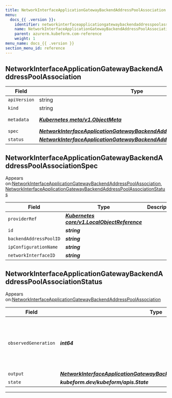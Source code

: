 ```yaml
---
title: NetworkInterfaceApplicationGatewayBackendAddressPoolAssociation
menu:
  docs_{{ .version }}:
    identifier: networkinterfaceapplicationgatewaybackendaddresspoolassociation-azurerm.kubeform.com
    name: NetworkInterfaceApplicationGatewayBackendAddressPoolAssociation
    parent: azurerm.kubeform.com-reference
    weight: 1
menu_name: docs_{{ .version }}
section_menu_id: reference
---
```


## NetworkInterfaceApplicationGatewayBackendAddressPoolAssociation
| Field | Type | Description |
| ------ | ----- | ----------- |
| `apiVersion` | string | `azurerm.kubeform.com/v1alpha1` |
|    `kind` | string | `NetworkInterfaceApplicationGatewayBackendAddressPoolAssociation` |
| `metadata` | ***[Kubernetes meta/v1.ObjectMeta](https://kubernetes.io/docs/reference/generated/kubernetes-api/v1.13/#objectmeta-v1-meta)***|Refer to the Kubernetes API documentation for the fields of the `metadata` field.|
| `spec` | ***[NetworkInterfaceApplicationGatewayBackendAddressPoolAssociationSpec](#NetworkInterfaceApplicationGatewayBackendAddressPoolAssociationSpec)***||
| `status` | ***[NetworkInterfaceApplicationGatewayBackendAddressPoolAssociationStatus](#NetworkInterfaceApplicationGatewayBackendAddressPoolAssociationStatus)***||
## NetworkInterfaceApplicationGatewayBackendAddressPoolAssociationSpec

Appears on:[NetworkInterfaceApplicationGatewayBackendAddressPoolAssociation](#NetworkInterfaceApplicationGatewayBackendAddressPoolAssociation), [NetworkInterfaceApplicationGatewayBackendAddressPoolAssociationStatus](#NetworkInterfaceApplicationGatewayBackendAddressPoolAssociationStatus)

| Field | Type | Description |
| ------ | ----- | ----------- |
| `providerRef` | ***[Kubernetes core/v1.LocalObjectReference](https://kubernetes.io/docs/reference/generated/kubernetes-api/v1.13/#localobjectreference-v1-core)***||
| `id` | ***string***||
| `backendAddressPoolID` | ***string***||
| `ipConfigurationName` | ***string***||
| `networkInterfaceID` | ***string***||
## NetworkInterfaceApplicationGatewayBackendAddressPoolAssociationStatus

Appears on:[NetworkInterfaceApplicationGatewayBackendAddressPoolAssociation](#NetworkInterfaceApplicationGatewayBackendAddressPoolAssociation)

| Field | Type | Description |
| ------ | ----- | ----------- |
| `observedGeneration` | ***int64***| ***(Optional)*** Resource generation, which is updated on mutation by the API Server.|
| `output` | ***[NetworkInterfaceApplicationGatewayBackendAddressPoolAssociationSpec](#NetworkInterfaceApplicationGatewayBackendAddressPoolAssociationSpec)***| ***(Optional)*** |
| `state` | ***kubeform.dev/kubeform/apis.State***| ***(Optional)*** |
---
